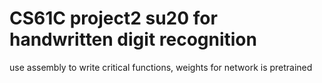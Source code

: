 # CS61C project2 su20 for handwritten digit recognition
use assembly to write critical functions, weights for network is pretrained
